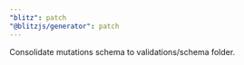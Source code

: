 ```yaml
---
"blitz": patch
"@blitzjs/generator": patch
---
```


Consolidate mutations schema to validations/schema folder.
